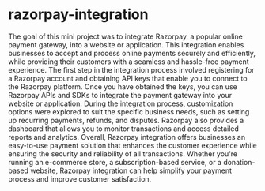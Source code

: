 # razorpay-integration

The goal of this mini project was to integrate Razorpay, a popular online payment gateway, into a website or application. This integration enables businesses to accept and process online payments securely and efficiently, while providing their customers with a seamless and hassle-free payment experience.
The first step in the integration process involved registering for a Razorpay account and obtaining API keys that enable you to connect to the Razorpay platform. Once you have obtained the keys, you can use Razorpay APIs and SDKs to integrate the payment gateway into your website or application.
During the integration process, customization options were explored to suit the specific business needs, such as setting up recurring payments, refunds, and disputes. Razorpay also provides a dashboard that allows you to monitor transactions and access detailed reports and analytics.
Overall, Razorpay integration offers businesses an easy-to-use payment solution that enhances the customer experience while ensuring the security and reliability of all transactions. Whether you're running an e-commerce store, a subscription-based service, or a donation-based website, Razorpay integration can help simplify your payment process and improve customer satisfaction.
